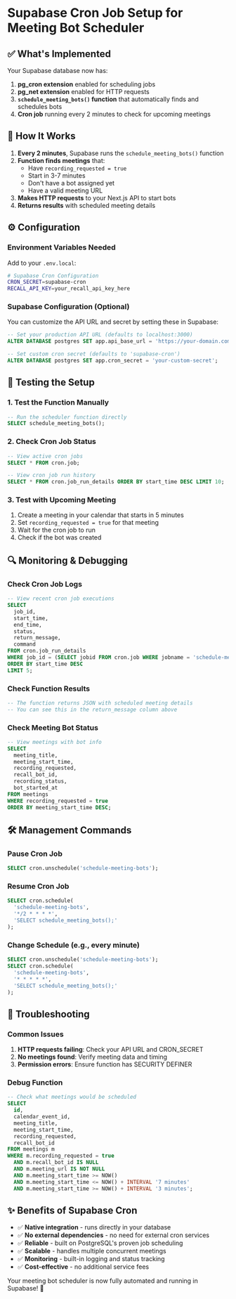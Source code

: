 # Supabase Cron Job Setup for Meeting Bot Scheduler

## ✅ What's Implemented

Your Supabase database now has:

1. **pg_cron extension** enabled for scheduling jobs
2. **pg_net extension** enabled for HTTP requests
3. **`schedule_meeting_bots()` function** that automatically finds and schedules bots
4. **Cron job** running every 2 minutes to check for upcoming meetings

## 🔧 How It Works

1. **Every 2 minutes**, Supabase runs the `schedule_meeting_bots()` function
2. **Function finds meetings** that:
   - Have `recording_requested = true`
   - Start in 3-7 minutes
   - Don't have a bot assigned yet
   - Have a valid meeting URL
3. **Makes HTTP requests** to your Next.js API to start bots
4. **Returns results** with scheduled meeting details

## ⚙️ Configuration

### Environment Variables Needed

Add to your `.env.local`:

```bash
# Supabase Cron Configuration
CRON_SECRET=supabase-cron
RECALL_API_KEY=your_recall_api_key_here
```

### Supabase Configuration (Optional)

You can customize the API URL and secret by setting these in Supabase:

```sql
-- Set your production API URL (defaults to localhost:3000)
ALTER DATABASE postgres SET app.api_base_url = 'https://your-domain.com';

-- Set custom cron secret (defaults to 'supabase-cron')
ALTER DATABASE postgres SET app.cron_secret = 'your-custom-secret';
```

## 🧪 Testing the Setup

### 1. Test the Function Manually

```sql
-- Run the scheduler function directly
SELECT schedule_meeting_bots();
```

### 2. Check Cron Job Status

```sql
-- View active cron jobs
SELECT * FROM cron.job;

-- View cron job run history
SELECT * FROM cron.job_run_details ORDER BY start_time DESC LIMIT 10;
```

### 3. Test with Upcoming Meeting

1. Create a meeting in your calendar that starts in 5 minutes
2. Set `recording_requested = true` for that meeting
3. Wait for the cron job to run
4. Check if the bot was created

## 🔍 Monitoring & Debugging

### Check Cron Job Logs

```sql
-- View recent cron job executions
SELECT
  job_id,
  start_time,
  end_time,
  status,
  return_message,
  command
FROM cron.job_run_details
WHERE job_id = (SELECT jobid FROM cron.job WHERE jobname = 'schedule-meeting-bots')
ORDER BY start_time DESC
LIMIT 5;
```

### Check Function Results

```sql
-- The function returns JSON with scheduled meeting details
-- You can see this in the return_message column above
```

### Check Meeting Bot Status

```sql
-- View meetings with bot info
SELECT
  meeting_title,
  meeting_start_time,
  recording_requested,
  recall_bot_id,
  recording_status,
  bot_started_at
FROM meetings
WHERE recording_requested = true
ORDER BY meeting_start_time DESC;
```

## 🛠️ Management Commands

### Pause Cron Job

```sql
SELECT cron.unschedule('schedule-meeting-bots');
```

### Resume Cron Job

```sql
SELECT cron.schedule(
  'schedule-meeting-bots',
  '*/2 * * * *',
  'SELECT schedule_meeting_bots();'
);
```

### Change Schedule (e.g., every minute)

```sql
SELECT cron.unschedule('schedule-meeting-bots');
SELECT cron.schedule(
  'schedule-meeting-bots',
  '* * * * *',
  'SELECT schedule_meeting_bots();'
);
```

## 🚨 Troubleshooting

### Common Issues

1. **HTTP requests failing**: Check your API URL and CRON_SECRET
2. **No meetings found**: Verify meeting data and timing
3. **Permission errors**: Ensure function has SECURITY DEFINER

### Debug Function

```sql
-- Check what meetings would be scheduled
SELECT
  id,
  calendar_event_id,
  meeting_title,
  meeting_start_time,
  recording_requested,
  recall_bot_id
FROM meetings m
WHERE m.recording_requested = true
  AND m.recall_bot_id IS NULL
  AND m.meeting_url IS NOT NULL
  AND m.meeting_start_time >= NOW()
  AND m.meeting_start_time <= NOW() + INTERVAL '7 minutes'
  AND m.meeting_start_time >= NOW() + INTERVAL '3 minutes';
```

## ✨ Benefits of Supabase Cron

- ✅ **Native integration** - runs directly in your database
- ✅ **No external dependencies** - no need for external cron services
- ✅ **Reliable** - built on PostgreSQL's proven job scheduling
- ✅ **Scalable** - handles multiple concurrent meetings
- ✅ **Monitoring** - built-in logging and status tracking
- ✅ **Cost-effective** - no additional service fees

Your meeting bot scheduler is now fully automated and running in Supabase! 🎉



